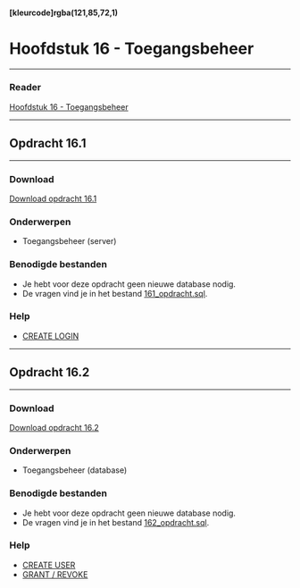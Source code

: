 #### [kleurcode]rgba(121,85,72,1)

# Hoofdstuk 16 - Toegangsbeheer
---
### Reader
<a href="https://elo.kw1c.nl/CMS/Studie/811%20ICT-Academie/811%20VakkenInhoud/%5BB.26%20SQL%5D%20SQL%20%20Databases/25187%20%C2%A0%20Applicatie-%20en%20mediaontwikkelaar/Periode%2007/Productie/01.%20Reader/SQL_reader_16_toegangsbeheer.pdf" target="_blank">Hoofdstuk 16 - Toegangsbeheer</a><br>

---
## Opdracht 16.1
---

### Download
<a href="https://elo.kw1c.nl/CMS/Studie/811%20ICT-Academie/811%20VakkenInhoud/%5BB.26%20SQL%5D%20SQL%20%20Databases/25187%20%C2%A0%20Applicatie-%20en%20mediaontwikkelaar/Periode%2007/Productie/02.%20Opdrachten/Hoofdstuk%2016/Opdracht%2016.1.pdf" target="_blank">Download opdracht 16.1</a>

### Onderwerpen
*   Toegangsbeheer (server)

### Benodigde bestanden
*   Je hebt voor deze opdracht geen nieuwe database nodig.
*	De vragen vind je in het bestand <a href="https://elo.kw1c.nl/CMS/Studie/811%20ICT-Academie/811%20VakkenInhoud/%5BB.26%20SQL%5D%20SQL%20%20Databases/25187%20%C2%A0%20Applicatie-%20en%20mediaontwikkelaar/Periode%2007/Productie/02.%20Opdrachten/Hoofdstuk%2016/161_opdracht.sql" target="_blank">161_opdracht.sql</a>.

### Help
*   <a href="https://www.techonthenet.com/sql_server/users/create_login.php" target="_blank">CREATE LOGIN</a>

---
## Opdracht 16.2
---

### Download
<a href="https://elo.kw1c.nl/CMS/Studie/811%20ICT-Academie/811%20VakkenInhoud/%5BB.26%20SQL%5D%20SQL%20%20Databases/25187%20%C2%A0%20Applicatie-%20en%20mediaontwikkelaar/Periode%2007/Productie/02.%20Opdrachten/Hoofdstuk%2016/Opdracht%2016.2.pdf" target="_blank">Download opdracht 16.2</a>

### Onderwerpen
*   Toegangsbeheer (database)

### Benodigde bestanden
*   Je hebt voor deze opdracht geen nieuwe database nodig.
*	De vragen vind je in het bestand <a href="https://elo.kw1c.nl/CMS/Studie/811%20ICT-Academie/811%20VakkenInhoud/%5BB.26%20SQL%5D%20SQL%20%20Databases/25187%20%C2%A0%20Applicatie-%20en%20mediaontwikkelaar/Periode%2007/Productie/02.%20Opdrachten/Hoofdstuk%2016/162_opdracht.sql" target="_blank">162_opdracht.sql</a>.

### Help
*   <a href="https://www.techonthenet.com/sql_server/users/create_user.php" target="_blank">CREATE USER</a>
*   <a href="https://www.techonthenet.com/sql_server/grant_revoke.php" target="_blank">GRANT / REVOKE</a>

